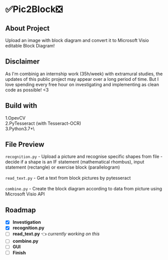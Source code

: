 # :white_check_mark:Pic2Block:negative_squared_cross_mark:

## About Project
Upload an image with block diagram and convert it to Microsoft Visio editable Block Diagram!

## Disclaimer
As I'm combinig an internship work (35h/week) with extramural studies, the updates of this public project may appear over a long period of time. But I love spending every free hour on investigating and implementing as clean code as possible! <3

## Build with
1.OpevCV\
2.PyTesseract (with Tesseract-OCR)\
3.Python3.7+\

## File Preview

 `recognition.py` - Upload a picture and recognise specific shapes from file - decide if a shape is an IF statement (mathematical rhombus), input statement (rectangle) or exercise block (parallelogram)\
 \
 `read_text.py` - Get a text from block pictures by pytesseract\
 \
 `combine.py` - Create the block diagram according to data from picture using Microsoft Visio API

## Roadmap

- [x] **Investigation** 
- [x] **recognition.py**
- [ ] **read_text.py** :point_left: *currently working on this*
- [ ] **combine.py** 
- [ ] **GUI**  
- [ ] **Finish**
